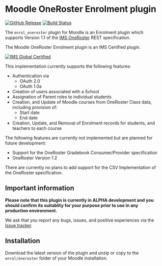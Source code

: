 # Moodle OneRoster Enrolment plugin
[![GitHub Release](https://img.shields.io/github/v/release/moodlehq/moodle-enrol_oneroster?include_prereleases)](https://github.com/moodlehq/moodle-enrol_oneroster/releases)
[![Build Status](https://travis-ci.org/moodlehq/moodle-enrol_oneroster.svg?branch=main)](https://travis-ci.org/moodlehq/moodle-enrol_oneroster)


The `enrol_oneroster` plugin for Moodle is an Enrolment plugin which supports Version 1.1 of the [IMS OneRoster](https://www.imsglobal.org/activity/onerosterlis) REST specification.

The Moodle OneRoster Enrolment plugin is an IMS Certified plugin.

[![IMS Global Certified](https://www.imsglobal.org/sites/default/files/IMSconformancelogoREG.png)](https://www.imscert.org)

This implementation currently supports the following features:

- Authentication via
  - OAuth 2.0
  - OAuth 1.0a
- Creation of users associated with a School
- Assignation of Parent roles to individual students
- Creation, and Update of Moodle courses from OneRoster Class data, including provision of:
  - Start date
  - End date
- Creation, Update, and Removal of Enrolment records for students, and teachers to each course

The following features are currently not implemented but are planned for future development:

- Support for the OneRoster Gradebook Consumer/Provider specification
- OneRoster Version 1.2

There are currently no plans to add support for the CSV Implementation of the OneRoster specification.

## Important information

**Please note that this plugin is currently in ALPHA development and you should confirm its suitablity for your purpose prior to use in any production environment.**

We ask that you report any bugs, issues, and positive experiences via the [Issue tracker](https://github.com/moodlehq/moodle-enrol_oneroster/issues).

## Installation

Download the latest version of the plugin and unzip or copy to the `enrol/oneroster` folder of your Moodle installation.
